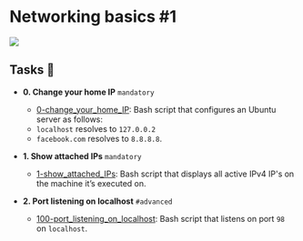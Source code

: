 # Networking basics #1
![](https://s3.amazonaws.com/intranet-projects-files/holbertonschool-sysadmin_devops/285/s7kpNYq.png)

## Tasks :page_with_curl:

* **0. Change your home IP**					`mandatory`
  * [0-change_your_home_IP](./0-change_your_home_IP): Bash script that configures
  an Ubuntu server as follows:
  * `localhost` resolves to `127.0.0.2`
  * `facebook.com` resolves to `8.8.8.8`.

* **1. Show attached IPs**						`mandatory`
  * [1-show_attached_IPs](./1-show_attached_IPs): Bash script that displays all active IPv4
  IP's on the machine it’s executed on.

* **2. Port listening on localhost**			`#advanced`
  * [100-port_listening_on_localhost](./100-port_listening_on_localhost): Bash script that
  listens on port `98` on `localhost`.
